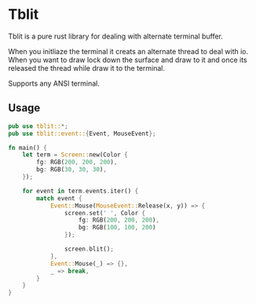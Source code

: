 # Tblit #
Tblit is a pure rust library for dealing with alternate terminal buffer.

When you initliaze the terminal it creats an alternate thread to deal with io.
When you want to draw lock down the surface and draw to it and once its released the thread while draw it to the terminal.

Supports any ANSI terminal.

## Usage ##
```rust
pub use tblit::*;
pub use tblit::event::{Event, MouseEvent};

fn main() {
    let term = Screen::new(Color {
        fg: RGB(200, 200, 200),
        bg: RGB(30, 30, 30),
    });

    for event in term.events.iter() {
        match event {
            Event::Mouse(MouseEvent::Release(x, y)) => {
                screen.set(' ', Color {
                    fg: RGB(200, 200, 200),
                    bg: RGB(100, 100, 200)
                });

                screen.blit();
            },
            Event::Mouse(_) => {},
            _ => break,
        }
    }
}
```
